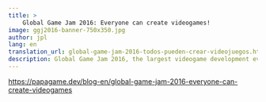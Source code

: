 ```yaml
---
title: >
    Global Game Jam 2016: Everyone can create videogames!
image: ggj2016-banner-750x350.jpg
author: jpl
lang: en
translation_url: global-game-jam-2016-todos-pueden-crear-videojuegos.html
description: Global Game Jam 2016, the largest videogame development event in the world, has started. In Chile and Latin America there are thousands of participants.
---
```


https://papagame.dev/blog-en/global-game-jam-2016-everyone-can-create-videogames
